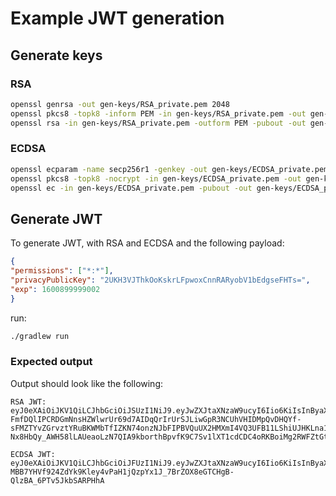 # Example JWT generation

## Generate keys

### RSA

```bash
openssl genrsa -out gen-keys/RSA_private.pem 2048
openssl pkcs8 -topk8 -inform PEM -in gen-keys/RSA_private.pem -out gen-keys/RSA_private_key.pem -nocrypt
openssl rsa -in gen-keys/RSA_private.pem -outform PEM -pubout -out gen-keys/RSA_public.pem
```

### ECDSA

```bash
openssl ecparam -name secp256r1 -genkey -out gen-keys/ECDSA_private.pem
openssl pkcs8 -topk8 -nocrypt -in gen-keys/ECDSA_private.pem -out gen-keys/ECDSA_private_key.pem
openssl ec -in gen-keys/ECDSA_private.pem -pubout -out gen-keys/ECDSA_public.pem
```

## Generate JWT

To generate JWT, with RSA and ECDSA and the following payload:

```json
{
"permissions": ["*:*"],
"privacyPublicKey": "2UKH3VJThkOoKskrLFpwoxCnnRARyobV1bEdgseFHTs=",
"exp": 1600899999002
}
```

run:

```bash
./gradlew run
```

### Expected output

Output should look like the following:

```text
RSA JWT: eyJ0eXAiOiJKV1QiLCJhbGciOiJSUzI1NiJ9.eyJwZXJtaXNzaW9ucyI6Iio6KiIsInByaXZhY3lQdWJsaWNLZXkiOiIyVUtIM1ZKVGhrT29Lc2tyTEZwd294Q25uUkFSeW9iVjFiRWRnc2VGSFRzPSIsImV4cCI6IjE2MDA4OTk5OTkwMDIiLCJpYXQiOjE2MzkxNTc2Mjd9.FGf-FmfDQlIPCRDGmNnsHZWlwrUr69d7AIDqQrIrUrSJLiwGpR3NCUhVHIDMpQvDHQYf-sFMZTYvZGrvztYRuBKWMbTfIZKN74onzNJbFIPBVQuUX2HMXmI4VQ3UFB11LShiUJHKLna13qdbqfbgJIO3HetxJhJQxTiwtixfHwyPXl-Nx8HbQy_AWH58lLAUeaoLzN7QIA9kborthBpvfK9C7Sv1lXT1cdCDC4oRKBoiMg2RWFZtGtxFsnWyloangwbhCB6Bc_elqY5nd9WkF4ix95xsP_HgBcouy1sDw6jxn5_LveX53H8owczVWP6S1e6hv6hq2fs6YkSntKMK2g

ECDSA JWT: eyJ0eXAiOiJKV1QiLCJhbGciOiJFUzI1NiJ9.eyJwZXJtaXNzaW9ucyI6Iio6KiIsInByaXZhY3lQdWJsaWNLZXkiOiIyVUtIM1ZKVGhrT29Lc2tyTEZwd294Q25uUkFSeW9iVjFiRWRnc2VGSFRzPSIsImV4cCI6IjE2MDA4OTk5OTkwMDIiLCJpYXQiOjE2MzkxNTc2Mjd9.63r6qRzzgs0Ky1-MBB7YHVf924ZdYk9Kley4vPaH1jQzpYx1J_7BrZOX8eGTCHgB-QlzBA_6PTv5JkbSARPHhA
```
